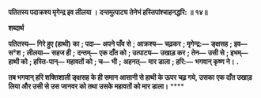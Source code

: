 **पतितस्य पदाक्रश्य मृगेन्द्र इव लीलया ।** **दन्तमुत्पाट्य तेनेभं हस्तिपांश्चाहनद्धरि: ॥ १४॥** 

**शब्दार्थ** 

**पतितस्य—** **गिरे हुए (हाथी) का** **; पदा—** **अपने पाँव से** **; आक्रश्य—** **चढ़कर** **; मृगेन्द्र:—** **ङ्क्षसह** **; इव—** **स²श** **; लीलया—** **सहज ही** **;** **दन्तम्—** **एक दाँत को** **; उत्पाट्य—** **उखाड़ कर** **; तेन—** **उसी से** **; इभम्—** **हाथी को** **; हस्ति-पान्—** **महावतों को** **; च—** **भी** **;** **अहनत्—** **मार डाला** **; हरि:—** **भगवान् कृष्ण ने।** **.** 

**तब भगवान् हरि शक्तिशाली ङ्क्षसह के ही समान आसानी से हाथी के ऊपर चढ़ गये, उसका** **एक दाँत उखाड़ लिया और उसी से उस जानवर को तथा उसके महावतों को मार डाला।** **** 